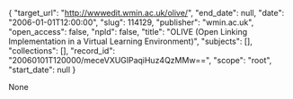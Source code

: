 {
  "target_url": "http://wwwedit.wmin.ac.uk/olive/", 
  "end_date": null, 
  "date": "2006-01-01T12:00:00", 
  "slug": 114129, 
  "publisher": "wmin.ac.uk", 
  "open_access": false, 
  "npld": false, 
  "title": "OLIVE (Open Linking Implementation in a Virtual Learning Environment)", 
  "subjects": [], 
  "collections": [], 
  "record_id": "20060101T120000/meceVXUGlPaqiHuz4QzMMw==", 
  "scope": "root", 
  "start_date": null
}

None